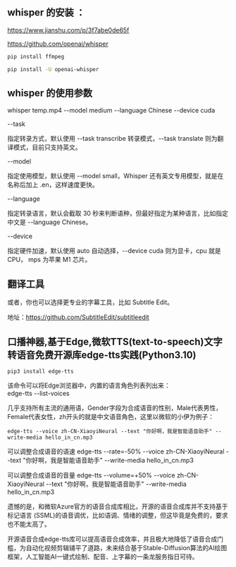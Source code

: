 ## whisper 的安装 ： 

https://www.jianshu.com/p/3f7abe0de65f


https://github.com/openai/whisper


``` bash
pip install ffmpeg

pip install -U openai-whisper
```



## whisper 的使用参数



 whisper temp.mp4 --model medium --language Chinese --device cuda


--task

指定转录方式，默认使用 --task transcribe 转录模式，--task translate 则为翻译模式，目前只支持英文。

--model

指定使用模型，默认使用 --model small，Whisper 还有英文专用模型，就是在名称后加上 .en，这样速度更快。

--language

指定转录语言，默认会截取 30 秒来判断语种，但最好指定为某种语言，比如指定中文是 --language Chinese。

--device

指定硬件加速，默认使用 auto 自动选择，--device cuda 则为显卡，cpu 就是 CPU， mps 为苹果 M1 芯片。 


## 翻译工具 

或者，你也可以选择更专业的字幕工具，比如 Subtitle Edit。

地址：https://github.com/SubtitleEdit/subtitleedit


## 口播神器,基于Edge,微软TTS(text-to-speech)文字转语音免费开源库edge-tts实践(Python3.10) 

    pip3 install edge-tts


该命令可以将Edge浏览器中，内置的语言角色列表列出来：   
    edge-tts --list-voices 

几乎支持所有主流的通用语，Gender字段为合成语音的性别，Male代表男性，Female代表女性，zh开头的就是中文语音角色，这里以微软的小伊为例子：

    edge-tts --voice zh-CN-XiaoyiNeural --text "你好啊，我是智能语音助手" --write-media hello_in_cn.mp3


可以调整合成语音的语速 
    edge-tts --rate=-50% --voice zh-CN-XiaoyiNeural --text "你好啊，我是智能语音助手" --write-media hello_in_cn.mp3

可以调整合成语音的音量 
    edge-tts --volume=+50% --voice zh-CN-XiaoyiNeural --text "你好啊，我是智能语音助手" --write-media hello_in_cn.mp3

遗憾的是，和微软Azure官方的语音合成库相比，开源的语音合成库并不支持基于标记语言 (SSML)的语音调优，比如语调、情绪的调整，但这毕竟是免费的，要求也不能太高了。

开源语音合成edge-tts库可以提高语音合成效率，并且极大地降低了语音合成门槛，为自动化视频剪辑铺平了道路，未来结合基于Stable-Diffusion算法的AI绘图框架，人工智能AI一键式绘制、配音、上字幕的一条龙服务指日可待。